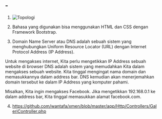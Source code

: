 ## -

1. ![Topologi](https://user-images.githubusercontent.com/62131383/144555850-a827109e-0acf-4c04-9585-3648203eaf00.png)

2. Bahasa yang digunakan bisa menggunakan HTML dan CSS dengan Framework Bootstrap.

3. Domain Name Server atau DNS adalah sebuah sistem yang menghubungkan Uniform Resource Locator (URL) dengan Internet Protocol Address (IP Address).

Untuk mengakses internet, Kita perlu mengetikkan IP Address sebuah website di browser
DNS adalah sistem yang memudahkan Kita dalam mengakses sebuah website. Kita tinggal mengingat nama domain dan memasukkannya dalam address bar. DNS kemudian akan menerjemahkan domain tersebut ke dalam IP Address yang komputer pahami.

Misalkan, Kita ingin mengakses Facebook. Jika mengetikkan 192.168.0.1 ke dalam address bar, Kita tinggal memasukkan alamat facebook.com.

4. https://github.com/wantafa/xmen/blob/master/app/Http/Controllers/GaleriController.php
